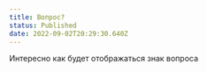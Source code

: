 ```yaml
---
title: Вопрос?
status: Published
date: 2022-09-02T20:29:30.640Z
---
```

И﻿нтересно как будет отображаться знак вопроса